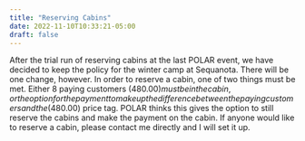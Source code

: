 ```yaml
---
title: "Reserving Cabins"
date: 2022-11-10T10:33:21-05:00
draft: false
---
```


After the trial run of reserving cabins at the last POLAR event, we have decided to keep the policy for the winter camp at Sequanota. There will be one change, however. In order to reserve a cabin, one of two things must be met. Either 8 paying customers ($480.00) must be in the cabin, or the option for the payment to make up the difference between the paying customers and the ($480.00) price tag. POLAR thinks this gives the option to still reserve the cabins and make the payment on the cabin. If anyone would like to reserve a cabin, please contact me directly and I will set it up.
